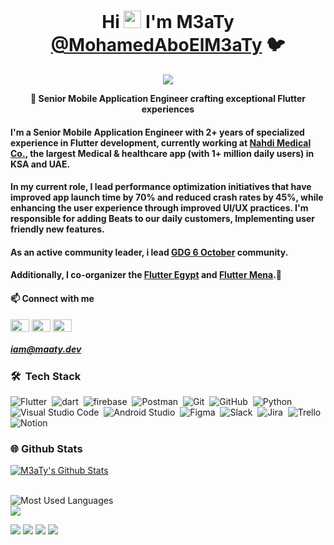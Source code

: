 <h1 align="center">Hi <img src="https://media.giphy.com/media/hvRJCLFzcasrR4ia7z/giphy.gif" width="28"> I'm M3aTy <a href="https://github.com/MohamedAboElM3aTy">@MohamedAboElM3aTy</a> 🐦</h1>

<!-- Typing SVG by DenverCoder1 - https://github.com/DenverCoder1/readme-typing-svg -->
<p align="center">
  <a href="https://github.com/DenverCoder1/readme-typing-svg"><img src="https://readme-typing-svg.herokuapp.com/?lines=Senior%20Mobile%20Engineer;Community%20Leader;Flutter%20%26%20Dart%20Enthusiast;Clean%20Code%20Advocate&font=Fira%20Code&center=true&width=440&height=45&color=f75c7e&vCenter=true&size=22"></a>
</p>

<p align="center">
  <b>🚀 Senior Mobile Application Engineer crafting exceptional Flutter experiences</b>
</p>

#### I'm a Senior Mobile Application Engineer with 2+ years of specialized experience in Flutter development, currently working at [Nahdi Medical Co.](https://apple.co/42bKesk), the largest Medical & healthcare app (with 1+ million daily users) in KSA and UAE.

#### In my current role, I lead performance optimization initiatives that have improved app launch time by 70% and reduced crash rates by 45%, while enhancing the user experience through improved UI/UX practices. I'm responsible for adding Beats to our daily customers, Implementing user friendly new features.

#### As an active community leader, i lead [GDG 6 October](https://gdg.community.dev/gdg-6-october/) community.

#### Additionally, I co-organizer the [Flutter Egypt](https://www.meetup.com/flutter-egypt/) and [Flutter Mena](https://fluttermena.com/).💙


<h4 align="left">📫 Connect with me</h3>
<p align="left">
<a href="https://twitter.com/M_M3aTyy" target="blank"><img align="center" src="https://raw.githubusercontent.com/rahuldkjain/github-profile-readme-generator/master/src/images/icons/Social/twitter.svg" alt="M_M3aTyy" height="20" width="30" /></a>
<a href="https://www.linkedin.com/in/mohamedaboelmaaty/" target="blank"><img align="center" src="https://raw.githubusercontent.com/rahuldkjain/github-profile-readme-generator/master/src/images/icons/Social/linked-in-alt.svg" alt="Mohamed Abo El Maaty" height="20" width="30" /></a>
<a href="https://www.instagram.com/_m.m3aty/" target="blank"><img align="center" src="https://raw.githubusercontent.com/rahuldkjain/github-profile-readme-generator/master/src/images/icons/Social/instagram.svg" alt="M.m3aty" height="20" width="30" /></a>
</p>

##### iam@maaty.dev


### 🛠 &nbsp;Tech Stack
![Flutter](https://img.shields.io/badge/-Flutter-05122A?style=flat&logo=flutter)&nbsp;
![dart](https://img.shields.io/badge/-dart-05122A?style=flat&logo=dart&logoColor=563D7C)&nbsp;
![firebase](https://img.shields.io/badge/-firebase-05122A?style=flat&logo=firebase)&nbsp;
![Postman](https://img.shields.io/badge/-Postman-05122A?style=flat&logo=Postman)&nbsp;
![Git](https://img.shields.io/badge/-Git-05122A?style=flat&logo=git)&nbsp;
![GitHub](https://img.shields.io/badge/-GitHub-05122A?style=flat&logo=github)&nbsp;
![Python](https://img.shields.io/badge/-Python%20-05122A?style=flat&logo=python)&nbsp;
![Visual Studio Code](https://img.shields.io/badge/-Visual%20Studio%20Code-05122A?style=flat&logo=visual-studio-code&logoColor=007ACC)&nbsp;
![Android Studio](https://img.shields.io/badge/-Android%20Studio%20-05122A?style=flat&logo=android-studio&logoColor=007ACC)&nbsp;
![Figma](https://img.shields.io/badge/-Figma-05122A?style=flat&logo=figma)&nbsp;
![Slack](https://img.shields.io/badge/-Slack-05122A?style=flat&logo=slack)&nbsp;
![Jira](https://img.shields.io/badge/-Jira-05122A?style=flat&logo=jira)&nbsp;
![Trello](https://img.shields.io/badge/-Trello-05122A?style=flat&logo=trello)&nbsp;
![Notion](https://img.shields.io/badge/-Notion-05122A?style=flat&logo=Notion)&nbsp;


### 🌐  Github Stats
[![M3aTy's Github Stats](https://github-readme-stats.vercel.app/api?username=MohamedAboElM3aTy&count_private=true&theme=default&show_icons=true&&title_color=fff&icon_color=79ff97&text_color=9f9f9f&bg_color=151515)](https://github.com/MohamedAboElM3aTy)


<br>


<img align="left" src="https://github-readme-stats.vercel.app/api/top-langs?username=MohamedAboElM3aTy&show_icons=true&locale=en&layout=compact&theme=radical" alt="Most Used Languages" />
<br>
<a href="https://komarev.com/ghpvc/?username=MohamedAboElM3aTy&style=for-the-badge">
    <img src="https://komarev.com/ghpvc/?username=MohamedAboElM3aTy&style=for-the-badge">
</a>
<!---
MohamedAboElM3aTy/MohamedAboElM3aTy is a ✨ special ✨ repository because its `README.md` (this file) appears on your GitHub profile.
You can click the Preview link to take a look at your changes.
--->

![](https://img.shields.io/badge/Mobile-Engineer-purple) ![](https://img.shields.io/badge/Flutter-Senior-informational) ![](https://img.shields.io/badge/Dart-Lover-6B9CB0) ![](https://img.shields.io/badge/Exp-2+yrs-red) 
